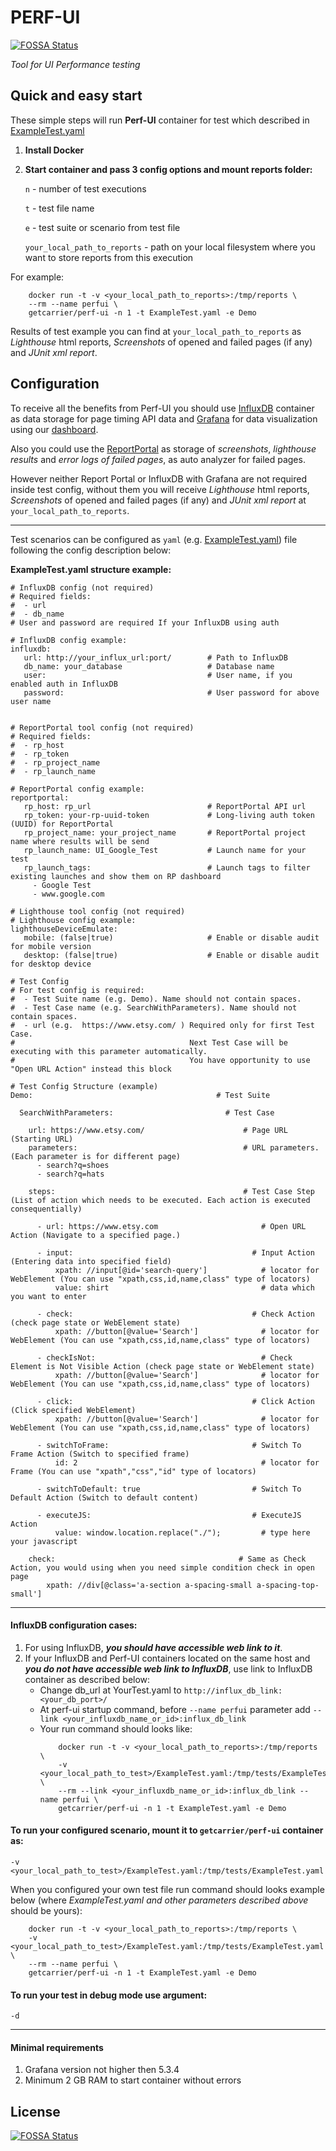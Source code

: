 # PERF-UI
[![FOSSA Status](https://app.fossa.io/api/projects/git%2Bgithub.com%2Fcarrier-io%2Fperf-ui.svg?type=shield)](https://app.fossa.io/projects/git%2Bgithub.com%2Fcarrier-io%2Fperf-ui?ref=badge_shield)


_Tool for UI Performance testing_

Quick and easy start
--------------------

These simple steps will run **Perf-UI** container for test which described in [ExampleTest.yaml](https://github.com/carrier-io/perf-ui/blob/master/ExampleTest.yaml)

1. **Install Docker**

2. **Start container and pass 3 config options and mount reports folder:**

    `n` - number of test executions

    `t` - test file name

    `e` - test suite or scenario from test file
    
    `your_local_path_to_reports` - path on your local filesystem where you want to store reports from this execution

For example:
```
    docker run -t -v <your_local_path_to_reports>:/tmp/reports \
    --rm --name perfui \
    getcarrier/perf-ui -n 1 -t ExampleTest.yaml -e Demo 
```

Results of test example you can find at  `your_local_path_to_reports` as _Lighthouse_ html reports, _Screenshots_ of opened 
and failed pages (if any) and _JUnit xml report_.

    
Configuration
-------------

To receive all the benefits from Perf-UI you should use [InfluxDB](https://hub.docker.com/_/influxdb) container as data 
storage for page timing API data and [Grafana](https://grafana.com/) for data visualization using our [dashboard](https://github.com/carrier-io/perf-ui/blob/master/dashboards/UI%20Performance-Dashboard.json).

Also you could use the [ReportPortal](http://reportportal.io/) as storage of _screenshots_, _lighthouse results_ and _error logs of failed pages_, as auto analyzer for failed pages.

However neither Report Portal or InfluxDB with Grafana are not required inside test config, without them you will receive 
_Lighthouse_ html reports, _Screenshots_ of opened and failed pages (if any) and _JUnit xml report_ at `your_local_path_to_reports`.

________________________

Test scenarios can be configured as `yaml` (e.g. [ExampleTest.yaml](https://github.com/carrier-io/perf-ui/blob/master/ExampleTest.yaml)) 
file following the config description below:

**ExampleTest.yaml structure example:**

``` 
# InfluxDB config (not required)
# Required fields:
#  - url
#  - db_name 
# User and password are required If your InfluxDB using auth

# InfluxDB config example:
influxdb:                                   
   url: http://your_influx_url:port/        # Path to InfluxDB
   db_name: your_database                   # Database name
   user:                                    # User name, if you enabled auth in InfluxDB
   password:                                # User password for above user name
   
   
# ReportPortal tool config (not required)
# Required fields:
#  - rp_host
#  - rp_token
#  - rp_project_name
#  - rp_launch_name

# ReportPortal config example:
reportportal:                               
   rp_host: rp_url                          # ReportPortal API url
   rp_token: your-rp-uuid-token             # Long-living auth token (UUID) for ReportPortal
   rp_project_name: your_project_name       # ReportPortal project name where results will be send
   rp_launch_name: UI_Google_Test           # Launch name for your test
   rp_launch_tags:                          # Launch tags to filter existing launches and show them on RP dashboard
     - Google Test
     - www.google.com

# Lighthouse tool config (not required)
# Lighthouse config example:
lighthouseDeviceEmulate:                                   
   mobile: (false|true)                     # Enable or disable audit for mobile version               
   desktop: (false|true)                    # Enable or disable audit for desktop device

# Test Config
# For test config is required: 
#  - Test Suite name (e.g. Demo). Name should not contain spaces.
#  - Test Case name (e.g. SearchWithParameters). Name should not contain spaces.
#  - url (e.g.  https://www.etsy.com/ ) Required only for first Test Case. 
#                                       Next Test Case will be executing with this parameter automatically.
#                                       You have opportunity to use "Open URL Action" instead this block

# Test Config Structure (example)
Demo:                                         # Test Suite

  SearchWithParameters:                         # Test Case

    url: https://www.etsy.com/                      # Page URL (Starting URL) 
    parameters:                                     # URL parameters. (Each parameter is for different page)
      - search?q=shoes                               
      - search?q=hats

    steps:                                          # Test Case Step (List of action which needs to be executed. Each action is executed consequentially)

      - url: https://www.etsy.com                       # Open URL Action (Navigate to a specified page.)

      - input:                                        # Input Action (Entering data into specified field)
          xpath: //input[@id='search-query']            # locator for WebElement (You can use "xpath,css,id,name,class" type of locators)
          value: shirt                                  # data which you want to enter

      - check:                                        # Check Action (check page state or WebElement state)
          xpath: //button[@value='Search']              # locator for WebElement (You can use "xpath,css,id,name,class" type of locators)

      - checkIsNot:                                     # Check Element is Not Visible Action (check page state or WebElement state)
          xpath: //button[@value='Search']              # locator for WebElement (You can use "xpath,css,id,name,class" type of locators)

      - click:                                        # Click Action (Click specified WebElement)
          xpath: //button[@value='Search']              # locator for WebElement (You can use "xpath,css,id,name,class" type of locators)

      - switchToFrame:                                # Switch To Frame Action (Switch to specified frame) 
          id: 2                                         # locator for Frame (You can use "xpath","css","id" type of locators)

      - switchToDefault: true                         # Switch To Default Action (Switch to default content) 

      - executeJS:                                    # ExecuteJS Action
          value: window.location.replace("./");         # type here your javascript

    check:                                         # Same as Check Action, you would using when you need simple condition check in open page
        xpath: //div[@class='a-section a-spacing-small a-spacing-top-small']
```

_______________________

#### InfluxDB configuration cases:

1. For using InfluxDB, ***you should have accessible web link to it***.
2. If your InfluxDB and Perf-UI containers located on the same host and ***you do not have accessible web link to InfluxDB***, use link to InfluxDB container as described below:
    - Change db_url at YourTest.yaml to `http://influx_db_link:<your_db_port>/`
    - At perf-ui startup command, before `--name perfui` parameter add `--link <your_influxdb_name_or_id>:influx_db_link`
    - Your run command should looks like:
        ```
            docker run -t -v <your_local_path_to_reports>:/tmp/reports \ 
            -v <your_local_path_to_test>/ExampleTest.yaml:/tmp/tests/ExampleTest.yaml \
            --rm --link <your_influxdb_name_or_id>:influx_db_link --name perfui \
            getcarrier/perf-ui -n 1 -t ExampleTest.yaml -e Demo 
        ```

#### To run your configured scenario, mount it to `getcarrier/perf-ui` container as:

`-v <your_local_path_to_test>/ExampleTest.yaml:/tmp/tests/ExampleTest.yaml`


When you configured your own test file run command should looks example below (where _ExampleTest.yaml and other parameters described above_ should be yours):

```
    docker run -t -v <your_local_path_to_reports>:/tmp/reports \ 
    -v <your_local_path_to_test>/ExampleTest.yaml:/tmp/tests/ExampleTest.yaml \
    --rm --name perfui \
    getcarrier/perf-ui -n 1 -t ExampleTest.yaml -e Demo
```
#### To run your test in debug mode use argument:

`-d`

____________________

#### Minimal requirements

1. Grafana version not higher then 5.3.4
2. Minimum 2 GB RAM to start container without errors


## License
[![FOSSA Status](https://app.fossa.io/api/projects/git%2Bgithub.com%2Fcarrier-io%2Fperf-ui.svg?type=large)](https://app.fossa.io/projects/git%2Bgithub.com%2Fcarrier-io%2Fperf-ui?ref=badge_large)